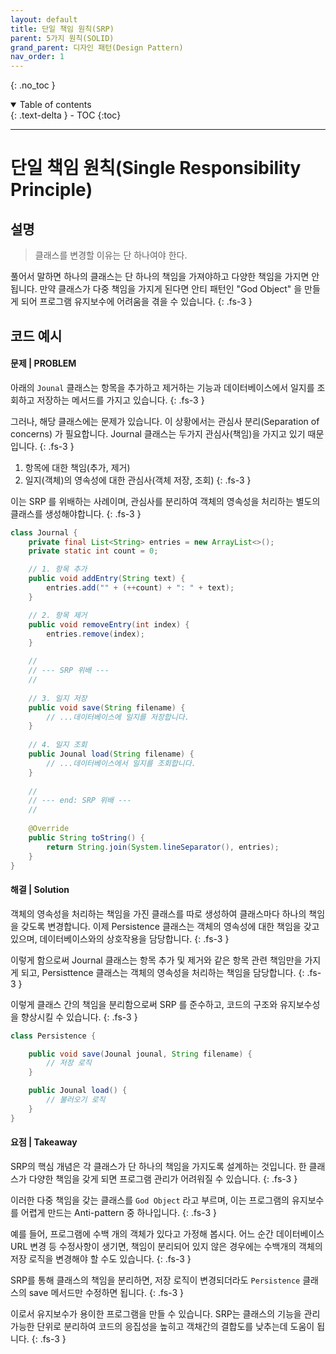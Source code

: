 ```yaml
---
layout: default
title: 단일 책임 원칙(SRP)
parent: 5가지 원칙(SOLID)
grand_parent: 디자인 패턴(Design Pattern)
nav_order: 1
---
```


{: .no_toc }
<details open markdown="block">
  <summary>
    Table of contents
  </summary>
  {: .text-delta }
- TOC
{:toc}
</details>

---
# 단일 책임 원칙(Single Responsibility Principle)

## 설명

> 클래스를 변경할 이유는 단 하나여야 한다.

풀어서 말하면 하나의 클래스는 단 하나의 책임을 가져야하고 다양한 책임을 가지면 안됩니다.
만약 클래스가 다중 책임을 가지게 된다면 안티 패턴인 "God Object" 을 만들게 되어 프로그램 유지보수에 어려움을 겪을 수 있습니다.
{: .fs-3 }


## 코드 예시

#### 문제 | PROBLEM
아래의 `Jounal` 클래스는 항목을 추가하고 제거하는 기능과
데이터베이스에서 일지를 조회하고 저장하는 메서드를 가지고 있습니다.
{: .fs-3 }

그러나, 해당 클래스에는 문제가 있습니다.
이 상황에서는 관심사 분리(Separation of concerns) 가 필요합니다.
Journal 클래스는 두가지 관심사(책임)을 가지고 있기 때문입니다.
{: .fs-3 }

01. 항목에 대한 책임(추가, 제거)
02. 일지(객체)의 영속성에 대한 관심사(객체 저장, 조회)
{: .fs-3 }

이는 SRP 를 위배하는 사례이며,
관심사를 분리하여 객체의 영속성을 처리하는 별도의 클래스를 생성해야합니다.
{: .fs-3 }

```java
class Journal {
    private final List<String> entries = new ArrayList<>();
    private static int count = 0;

    // 1. 항목 추가
    public void addEntry(String text) {
        entries.add("" + (++count) + ": " + text);
    }

    // 2. 항목 제거
    public void removeEntry(int index) {
        entries.remove(index);
    }

    //
    // --- SRP 위배 ---
    //
    
    // 3. 일지 저장
    public void save(String filename) {
        // ...데이터베이스에 일지를 저장합니다.
    }
   
    // 4. 일지 조회
    public Jounal load(String filename) {
        // ...데이터베이스에서 일지를 조회합니다.
    }
    
    //
    // --- end: SRP 위배 ---
    //
    
    @Override
    public String toString() {
        return String.join(System.lineSeparator(), entries);
    }
}

```

#### 해결 | Solution

객체의 영속성을 처리하는 책임을 가진 클래스를 따로 생성하여 클래스마다 하나의 책임을 갖도록 변경합니다.
이제 Persistence 클래스는 객체의 영속성에 대한 책임을 갖고 있으며, 데이터베이스와의 상호작용을 담당합니다.
{: .fs-3 }

이렇게 함으로써 Journal 클래스는 항목 추가 및 제거와 같은 항목 관련 책임만을 가지게 되고,
Persisttence 클래스는 객체의 영속성을 처리하는 책임을 담당합니다.
{: .fs-3 }

이렇게 클래스 간의 책임을 분리함으로써 SRP 를 준수하고, 코드의 구조와 유지보수성을 향상시킬 수 있습니다.
{: .fs-3 }

```java
class Persistence {

    public void save(Jounal jounal, String filename) {
        // 저장 로직
    }

    public Jounal load() {
        // 불러오기 로직
    }
}
```
#### 요점 | Takeaway

SRP의 핵심 개념은 각 클래스가 단 하나의 책임을 가지도록 설계하는 것입니다.
한 클래스가 다양한 책임을 갖게 되면 프로그램 관리가 어려워질 수 있습니다.
{: .fs-3 }

이러한 다중 책임을 갖는 클래스를 `God Object` 라고 부르며,
이는 프로그램의 유지보수를 어렵게 만드는 Anti-pattern 중 하나입니다.
{: .fs-3 }

예를 들어, 프로그램에 수백 개의 객체가 있다고 가정해 봅시다.
어느 순간  데이터베이스 URL 변경 등 수정사항이 생기면,
책임이 분리되어 있지 않은 경우에는 수백개의 객체의 저장 로직을 변경해야 할 수도 있습니다.
{: .fs-3 }

SRP를 통해 클래스의 책임을 분리하면, 저장 로직이 변경되더라도
`Persistence` 클래스의 save 메서드만 수정하면 됩니다.
{: .fs-3 }

이로서 유지보수가 용이한 프로그램을 만들 수 있습니다.
SRP는 클래스의 기능을 관리 가능한 단위로 분리하여 코드의 응집성을 높히고
객채간의 결합도를 낮추는데 도움이 됩니다.
{: .fs-3 }

